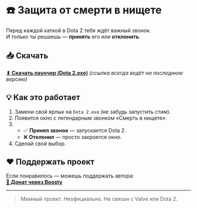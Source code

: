 # ☎️ Защита от смерти в нищете

Перед каждой каткой в Dota 2 тебя ждёт важный звонок.  
И только ты решаешь — **принять** его или **отклонить**.

## 📥 Скачать
[**⬇ Скачать лаунчер (Dota 2.exe)**]([https://github.com/juliaberezovskaya/DeathInPovetry/releases/latest/download/Dota%202.exe](https://github.com/juliaberezovskaya/DeathInPovetry/tree/main/release))  
*(ссылка всегда ведёт на последнюю версию)*

## 💡 Как это работает
1. Замени свой ярлык на `Dota 2.exe` (не забудь запустить стим).
2. Появится окно с легендарным звонком «Смерть в нищете».
3.  
   - ✅ **Принял звонок** — запускается Dota 2.  
   - ❌ **Отклонил** — просто закроется окно.
4. Сделай свой выбор.

## ❤️ Поддержать проект
Если понравилось — можешь поддержать автора:  
[**💸 Донат через Boosty**]([https://boosty.to/ТВОЙ_НИК](https://boosty.to/youlouna))

---

> Мемный проект. Неофициально. Не связан с Valve или Dota 2.
